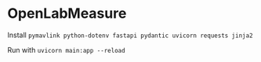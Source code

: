 # OpenLabMeasure

Install `pymavlink python-dotenv fastapi pydantic uvicorn requests jinja2`

Run with `uvicorn main:app --reload`

